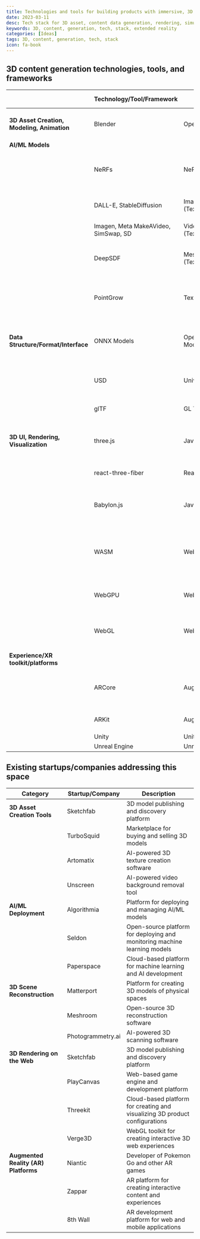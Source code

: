 ```yaml
---
title: Technologies and tools for building products with immersive, 3D experiences 
date: 2023-03-11
desc: Tech stack for 3D asset, content data generation, rendering, simulation and User Experiences for extended reality
keywords: 3D, content, generation, tech, stack, extended reality
categories: [Ideas]
tags: 3D, content, generation, tech, stack
icon: fa-book
---
```


## 3D content generation technologies, tools, and frameworks

|                                    | **Technology/Tool/Framework**        | **Brief Description**                            | **Use Cases**                                                      | **Key Advantage**                                             |  |  |
|--------------------------------------------|--------------------------------------|--------------------------------------------------|--------------------------------------------------------------------|---------------------------------------------------------------|------|------|
| **3D Asset Creation, Modeling, Animation** | Blender                              | Open-source 3D creation software                 | Asset creation, 3D modeling and animation, rendering               | Advanced toolset, extensive community                         |      |      |
| **AI/ML Models**                           |                                      |                                                  |                                                                    |                                                               |      |      |
|                                        | NeRFs                                | NeRFs (Neural Radiance Fields)                   | 3D reconstruction of objects and scenery from images               | Accurate and detailed 3D modeling                             |      |      |
|                                        | DALL-E, StableDiffusion              | Image Generators (Text/Image2Image)              | Texture Generation, Image Generation                               |                                                               |      |      |
|                                        | Imagen, Meta MakeAVideo, SimSwap, SD | Video Generators (Text/Image/Video2Video)        |                                                                    |                                                               |      |      |
|                                        | DeepSDF                              | Mesh Generators (Text/Image/Video2Mesh/3DObject) | Creating custom 3D models for games or movies                      | Generating 3D models from text, image or video prompts        |      |      |
|                                        | PointGrow                            | Text2Pointcloud                                  | 3D representations of objects or scenes                            | Generating 3D point clouds from text, image or video prompts  |      |      |
| **Data Structure/Format/Interface**        | ONNX Models                          | Open Neural Network Exchange Models              | Machine learning models for image, speech, and language processing | Interoperability between different neural network frameworks  |      |      |
|                                        | USD                                  | Universal Scene Description                      | 3D asset exchange format                                           | Enables collaboration, accelerates 3D projects                |      |      |
|                                        | glTF                                 | GL Transmission Format                           | Efficient 3D asset delivery format                                 | Lightweight, supports PBR materials                           |      |      |
| **3D UI, Rendering, Visualization**        | three.js                             | JavaScript 3D library                            | 3D visualization, 3D UI development                                | Cross-browser compatibility, large community                  |      |      |
|                                        | react-three-fiber                    | React bindings for three.js                      | Building 3D content using React                                    | Familiar React development experience                         |      |      |
|                                        | Babylon.js                           | JavaScript 3D engine                             | Building 3D games and immersive experiences                        | Cross-platform support, physics engine included               |      |      |
|                                        | WASM                                 | WebAssembly                                      | Portable binary code format for web applications                   | High-performance code execution, cross-language compatibility |      |      |
|                                        | WebGPU                               | Web Graphics and Compute API                     | Low-level graphics and compute API for the web                     | High-performance, access to GPU features                      |      |      |
|                                        | WebGL                                | Web Graphics Library                             | Rendering 2D and 3D graphics in a web browser                      | Hardware-accelerated rendering, no plugins required           |      |      |
| **Experience/XR toolkit/platforms**        |                                      |                                                  |                                                                    |                                                               |      |      |
|                                        | ARCore                               | Augmented Reality SDK for Android                | Augmented reality app development                                  | Advanced motion tracking, environmental understanding         |      |      |
|                                        | ARKit                                | Augmented Reality SDK for iOS                    | Augmented reality app development                                  | Face tracking, gesture recognition                            |      |      |
|                                    | Unity                                | Unity Game Engine                                |                                                                    |                                                               |      |      |
|                                    | Unreal Engine                        | Unreal Game Engine                               |                                                                    |                                                               |      |      |




## Existing startups/companies addressing this space

| **Category**                         | **Startup/Company** | **Description**                                                             |
|--------------------------------------|---------------------|-----------------------------------------------------------------------------|
| **3D Asset Creation Tools**          | Sketchfab           | 3D model publishing and discovery platform                                  |
|                                  | TurboSquid          | Marketplace for buying and selling 3D models                                |
|                                  | Artomatix           | AI-powered 3D texture creation software                                     |
|                                  | Unscreen            | AI-powered video background removal tool                                    |
| **AI/ML Deployment**                 | Algorithmia         | Platform for deploying and managing AI/ML models                            |
|                                  | Seldon              | Open-source platform for deploying and monitoring machine learning models   |
|                                  | Paperspace          | Cloud-based platform for machine learning and AI development                |
| **3D Scene Reconstruction**          | Matterport          | Platform for creating 3D models of physical spaces                          |
| | Meshroom            | Open-source 3D reconstruction software                                      |
|                                  | Photogrammetry.ai   | AI-powered 3D scanning software                                             |
| **3D Rendering on the Web**          | Sketchfab           | 3D model publishing and discovery platform                                  |
|                                  | PlayCanvas          | Web-based game engine and development platform                              |
|                                  | Threekit            | Cloud-based platform for creating and visualizing 3D product configurations |
|                                  | Verge3D             | WebGL toolkit for creating interactive 3D web experiences                   |
| **Augmented Reality (AR) Platforms** | Niantic             | Developer of Pokemon Go and other AR games                                  |
|                                  | Zappar              | AR platform for creating interactive content and experiences                |
|                                  | 8th Wall            | AR development platform for web and mobile applications                     |
